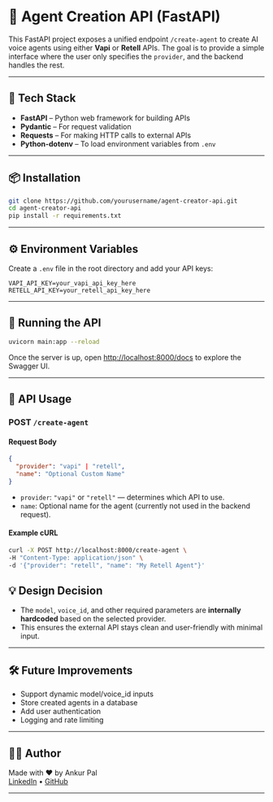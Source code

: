 # 🧠 Agent Creation API (FastAPI)

This FastAPI project exposes a unified endpoint `/create-agent` to create AI voice agents using either **Vapi** or **Retell** APIs. The goal is to provide a simple interface where the user only specifies the `provider`, and the backend handles the rest.

---

## 🔧 Tech Stack

- **FastAPI** – Python web framework for building APIs
- **Pydantic** – For request validation
- **Requests** – For making HTTP calls to external APIs
- **Python-dotenv** – To load environment variables from `.env`

---

## 📦 Installation

```bash
git clone https://github.com/yourusername/agent-creator-api.git
cd agent-creator-api
pip install -r requirements.txt
```

---

## ⚙️ Environment Variables

Create a `.env` file in the root directory and add your API keys:

```env
VAPI_API_KEY=your_vapi_api_key_here
RETELL_API_KEY=your_retell_api_key_here
```

---

## 🚀 Running the API

```bash
uvicorn main:app --reload
```

Once the server is up, open [http://localhost:8000/docs](http://localhost:8000/docs) to explore the Swagger UI.

---

## 🧪 API Usage

### **POST** `/create-agent`

#### Request Body

```json
{
  "provider": "vapi" | "retell",
  "name": "Optional Custom Name"
}
```

- `provider`: `"vapi"` or `"retell"` — determines which API to use.
- `name`: Optional name for the agent (currently not used in the backend request).

#### Example cURL

```bash
curl -X POST http://localhost:8000/create-agent \
-H "Content-Type: application/json" \
-d '{"provider": "retell", "name": "My Retell Agent"}'
```


## 💡 Design Decision

- The `model`, `voice_id`, and other required parameters are **internally hardcoded** based on the selected provider.
- This ensures the external API stays clean and user-friendly with minimal input.

---

## 🛠 Future Improvements

- Support dynamic model/voice_id inputs
- Store created agents in a database
- Add user authentication
- Logging and rate limiting

---

## 🧑‍💻 Author

Made with ❤️ by Ankur Pal  
[LinkedIn](https://www.linkedin.com/in/ankur-pal) • [GitHub](https://github.com/yourusername)

---
